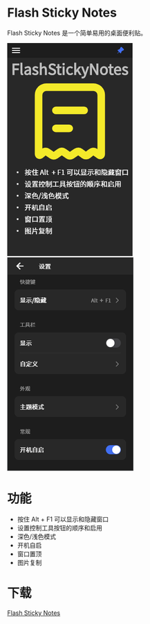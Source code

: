 # Flash Sticky Notes
Flash Sticky Notes 是一个简单易用的桌面便利贴。

![image](image/image-20230726222350619.png) ![image](image/image-20230726222426970.png)

# 功能
- 按住 Alt  + F1 可以显示和隐藏窗口
- 设置控制工具按钮的顺序和启用
- 深色/浅色模式
- 开机自启
- 窗口置顶
- 图片复制

# 下载
[Flash Sticky Notes](https://github.com/TheHeBoy/FlutterStickyNotes/releases/download/V0.0.1/FlashStickyNotesV0.0.1.zip)

